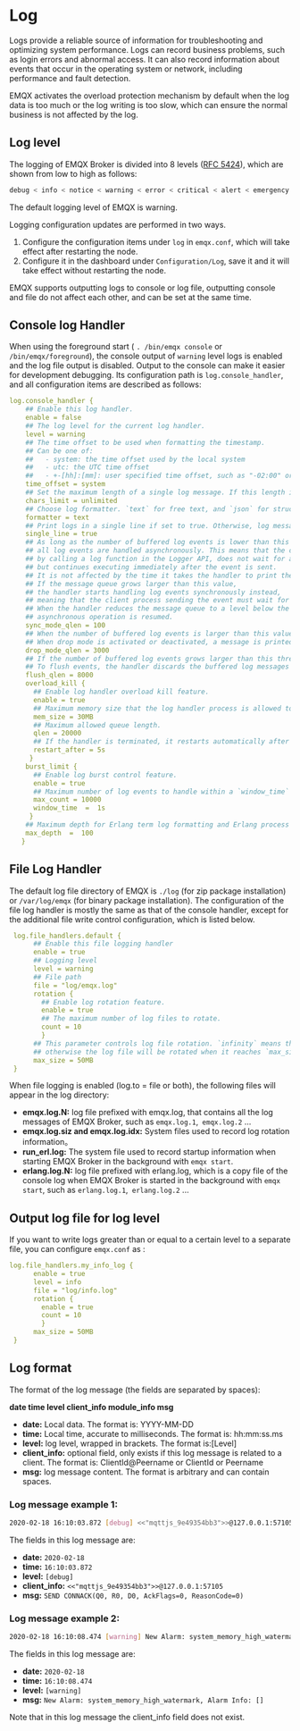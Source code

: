 # Log

Logs provide a reliable source of information for troubleshooting and optimizing system performance. Logs can record business problems, such as login errors and abnormal access. It can also record information about events that occur in the operating system or network, including performance and fault detection.

EMQX activates the overload protection mechanism by default when the log data is too much or the log writing is too slow, which can ensure the normal business is not affected by the log.

## Log level

The logging of EMQX Broker is divided into 8 levels ([RFC 5424](https://www.ietf.org/rfc/rfc5424.txt)), which are shown from low to high as follows:

```bash
debug < info < notice < warning < error < critical < alert < emergency
```

The default logging level of EMQX is warning.

Logging configuration updates are performed in two ways.

1. Configure the configuration items under `log` in `emqx.conf`, which will take effect after restarting the node.
2. Configure it in the dashboard under `Configuration/Log`, save it and it will take effect without restarting the node.

EMQX supports outputting logs to console or log file, outputting console and file do not affect each other, and can be set at the same time.

## Console log Handler

When using the foreground start ( `. /bin/emqx console` or `/bin/emqx/foreground`), the console output of `warning` level logs is enabled and the log file output is disabled. Output to the console can make it easier for development debugging. Its configuration path is `log.console_handler`, and all configuration items are described as follows:

```yaml
log.console_handler {
    ## Enable this log handler.   
    enable = false
    ## The log level for the current log handler.
    level = warning
    ## The time offset to be used when formatting the timestamp.
    ## Can be one of:
    ##   - system: the time offset used by the local system
    ##   - utc: the UTC time offset
    ##   - +-[hh]:[mm]: user specified time offset, such as "-02:00" or "+00:00"
    time_offset = system
    ## Set the maximum length of a single log message. If this length is exceeded, the log message will be truncated.
    chars_limit = unlimited
    ## Choose log formatter. `text` for free text, and `json` for structured logging.
    formatter = text
    ## Print logs in a single line if set to true. Otherwise, log messages may span multiple lines.
    single_line = true
    ## As long as the number of buffered log events is lower than this value,
    ## all log events are handled asynchronously. This means that the client process sending the log event,
    ## by calling a log function in the Logger API, does not wait for a response from the handler
    ## but continues executing immediately after the event is sent.
    ## It is not affected by the time it takes the handler to print the event to the log device.
    ## If the message queue grows larger than this value,
    ## the handler starts handling log events synchronously instead,
    ## meaning that the client process sending the event must wait for a response.
    ## When the handler reduces the message queue to a level below the sync_mode_qlen threshold,
    ## asynchronous operation is resumed.    
    sync_mode_qlen = 100
    ## When the number of buffered log events is larger than this value, the new log events are dropped.
    ## When drop mode is activated or deactivated, a message is printed in the logs.
    drop_mode_qlen = 3000
    ## If the number of buffered log events grows larger than this threshold, a flush (delete) operation takes place.
    ## To flush events, the handler discards the buffered log messages without logging.    
    flush_qlen = 8000
    overload_kill {
      ## Enable log handler overload kill feature.
      enable = true
      ## Maximum memory size that the log handler process is allowed to use.
      mem_size = 30MB
      ## Maximum allowed queue length.
      qlen = 20000
      ## If the handler is terminated, it restarts automatically after a delay specified in milliseconds. The value `infinity` prevents restarts.
      restart_after = 5s
     }
    burst_limit {
      ## Enable log burst control feature.
      enable = true
      ## Maximum number of log events to handle within a `window_time` interval. After the limit is reached, successive events are dropped until the end of the `window_time`.
      max_count = 10000
      window_time  =  1s
     }   
    ## Maximum depth for Erlang term log formatting and Erlang process message queue inspection.
    max_depth  =  100
   }
```

## File Log Handler

The default log file directory of EMQX is `./log` (for zip package installation) or `/var/log/emqx` (for binary package installation). The configuration of the file  log handler is mostly the same as that of the console handler, except for the additional file write control configuration, which is listed below.

```yaml
 log.file_handlers.default {  
      ## Enable this file logging handler
      enable = true
      ## Logging level
      level = warning
      ## File path
      file = "log/emqx.log"     
      rotation {        
        ## Enable log rotation feature.               
        enable = true
        ## The maximum number of log files to rotate.
        count = 10
        }
      ## This parameter controls log file rotation. `infinity` means the log file will grow indefinitely, 
      ## otherwise the log file will be rotated when it reaches `max_size` (in bytes).
      max_size = 50MB 
 }
```

When file logging is enabled (log.to = file or both), the following files will appear in the log directory:

- **emqx.log.N:** log file prefixed with emqx.log, that contains all the log messages of EMQX Broker, such as `emqx.log.1`,` emqx.log.2` ...
- **emqx.log.siz and emqx.log.idx:** System files used to record log rotation information。
- **run_erl.log:** The system file used to record startup information when starting EMQX Broker in the background with `emqx start`.
- **erlang.log.N:** log file prefixed with erlang.log, which is a copy file of the console log when EMQX Broker is started in the background with `emqx start`, such as `erlang.log.1`,` erlang.log.2` ...

## Output log file for log level

If you want to write logs greater than or equal to a certain level to a separate file, you can configure `emqx.conf`  as :

```yaml
log.file_handlers.my_info_log {  
      enable = true
      level = info
      file = "log/info.log"     
      rotation {        
        enable = true
        count = 10
        }
      max_size = 50MB      
 }
```

## Log format

The format of the log message (the fields are separated by spaces):

**date time level client_info module_info msg**

- **date:** Local data. The format is: YYYY-MM-DD
- **time:** Local time, accurate to milliseconds. The format is: hh:mm:ss.ms
- **level:** log level, wrapped in brackets. The format is:[Level]
- **client_info:** optional field, only exists if this log message is related to a client. The format is: ClientId@Peername or ClientId or Peername
- **msg:** log message content. The format is arbitrary and can contain spaces.

### Log message example 1:

```bash
2020-02-18 16:10:03.872 [debug] <<"mqttjs_9e49354bb3">>@127.0.0.1:57105 SEND CONNACK(Q0, R0, D0, AckFlags=0, ReasonCode=0)
```

The fields in this log message are:

- **date:** `2020-02-18`
- **time:** `16:10:03.872`
- **level:** `[debug]`
- **client_info:** `<<"mqttjs_9e49354bb3">>@127.0.0.1:57105`
- **msg:** `SEND CONNACK(Q0, R0, D0, AckFlags=0, ReasonCode=0)`

### Log message example 2:

```bash
2020-02-18 16:10:08.474 [warning] New Alarm: system_memory_high_watermark, Alarm Info: []
```

The fields in this log message are:

- **date:** `2020-02-18`
- **time:** `16:10:08.474`
- **level:** `[warning]`
- **msg:** `New Alarm: system_memory_high_watermark, Alarm Info: []`

Note that in this log message the client_info field does not exist.

